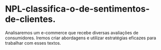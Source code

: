 # NPL-classifica-o-de-sentimentos-de-clientes.
Analisaremos um e-commerce que recebe diversas avaliações de consumidores. Iremos criar abordagens e utilizar estratégias eficazes para trabalhar com esses textos.
